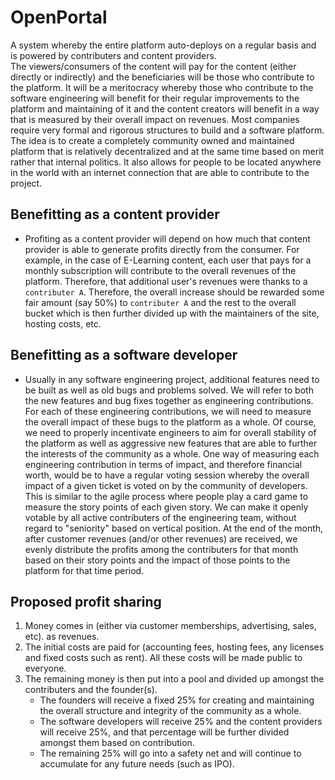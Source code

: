 # OpenPortal

A system whereby the entire platform auto-deploys on a regular basis and is powered by contributers and content providers.  
The viewers/consumers of the content will pay for the content (either directly or indirectly) and the beneficiaries will be
those who contribute to the platform.  It will be a meritocracy whereby those who contribute to the software engineering will
benefit for their regular improvements to the platform and maintaining of it and the content creators will benefit in a way
that is measured by their overall impact on revenues. Most companies require very formal and rigorous structures to build and 
a software platform.  The idea is to create a completely community owned and maintained platform that is relatively decentralized
and at the same time based on merit rather that internal politics.  It also allows for people to be located anywhere in the world 
with an internet connection that are able to contribute to the project.

## Benefitting as a content provider
- Profiting as a content provider will depend on how much that content provider is able to generate profits directly from the consumer.
  For example, in the case of E-Learning content, each user that pays for a monthly subscription will contribute to the overall revenues
  of the platform.  Therefore, that additional user's revenues were thanks to a `contributer A`.  Therefore, the overall increase should
  be rewarded some fair amount (say 50%) to `contributer A` and the rest to the overall bucket which is then further divided up with the 
  maintainers of the site, hosting costs, etc.
  
## Benefitting as a software developer
- Usually in any software engineering project, additional features need to be built as well as old bugs and problems solved.  We will refer
  to both the new features and bug fixes together as engineering contributions.  For each of these engineering contributions, we will
  need to measure the overall impact of these bugs to the platform as a whole.  Of course, we need to properly incentivate engineers
  to aim for overall stability of the platform as well as aggressive new features that are able to further the interests of the community
  as a whole.  One way of measuring each engineering contribution in terms of impact, and therefore financial worth, would be to have 
  a regular voting session whereby the overall impact of a given ticket is voted on by the community of developers.  This is similar to 
  the agile process where people play a card game to measure the story points of each given story.  We can make it openly votable by all
  active contributers of the engineering team, without regard to "seniority" based on vertical position.  At the end of the month, after
  customer revenues (and/or other revenues) are received, we evenly distribute the profits among the contributers for that month based on
  their story points and the impact of those points to the platform for that time period.
  


## Proposed profit sharing
1. Money comes in (either via customer memberships, advertising, sales, etc). as revenues.
2. The initial costs are paid for (accounting fees, hosting fees, any licenses and fixed costs such as rent).  All these costs will be
   made public to everyone.
3. The remaining money is then put into a pool and divided up amongst the contributers and the founder(s).  
   - The founders will receive a fixed 25% for creating and maintaining the overall structure and integrity of the community as a whole.
   - The software developers will receive 25% and the content providers will receive 25%, and that percentage will be further divided
     amongst them based on contribution.
   - The remaining 25% will go into a safety net and will continue to accumulate for any future needs (such as IPO).

  
